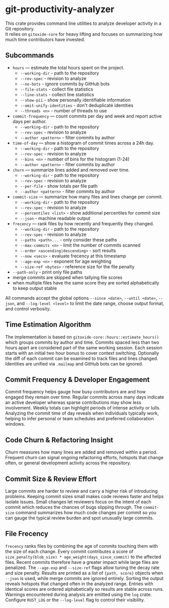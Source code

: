 # git-productivity-analyzer

This crate provides command line utilities to analyze developer activity in a Git repository.  
It relies on `gitoxide-core` for heavy lifting and focuses on summarizing how much time contributors have invested.

## Subcommands

- `hours` — estimate the total hours spent on the project.
  - `--working-dir` - path to the repository
  - `--rev-spec` - revision to analyze
  - `--no-bots` - ignore commits by GitHub bots
  - `--file-stats` - collect file statistics
  - `--line-stats` - collect line statistics
  - `--show-pii` - show personally identifiable information
  - `--omit-unify-identities` - don't deduplicate identities
  - `--threads <n>` - number of threads to use
- `commit-frequency` — count commits per day and week and report active days per author.
  - `--working-dir` - path to the repository
  - `--rev-spec` - revision to analyze
  - `--author <pattern>` - filter commits by author
- `time-of-day` — show a histogram of commit times across a 24h day.
  - `--working-dir` - path to the repository
  - `--rev-spec` - revision to analyze
  - `--bins <n>` - number of bins for the histogram (1-24)
  - `--author <pattern>` - filter commits by author
- `churn` — summarize lines added and removed over time.
  - `--working-dir` - path to the repository
  - `--rev-spec` - revision to analyze
  - `--per-file` - show totals per file path
  - `--author <pattern>` - filter commits by author
- `commit-size` — summarize how many files and lines change per commit.
  - `--working-dir` - path to the repository
  - `--rev-spec` - revision to analyze
  - `--percentiles <list>` - show additional percentiles for commit size
  - `--json` - machine readable output
- `frecency` — rank files by how recently and frequently they changed.
  - `--working-dir` - path to the repository
  - `--rev-spec` - revision to analyze
  - `--paths <path>...` - only consider these paths
  - `--max-commits <n>` - limit the number of commits scanned
  - `--order <ascending|descending>` - sort results
  - `--now <secs>` - evaluate frecency at this timestamp
  - `--age-exp <n>` - exponent for age weighting
  - `--size-ref <bytes>` - reference size for the file penalty
- `--path-only` - print only file paths
- merge commits are skipped when tallying file scores
 - when multiple files have the same score they are sorted alphabetically to keep output stable

All commands accept the global options `--since <date>`, `--until <date>`, `--json`, and `--log-level <level>` to limit the date range, choose output format, and control verbosity.

## Time Estimation Algorithm

The implementation is based on `gitoxide-core::hours::estimate_hours()` which groups commits by author and time. Commits spaced less than two hours apart are considered part of the same working session. Each session starts with an initial two hour bonus to cover context switching. Optionally the diff of each commit can be examined to track files and lines changed. Identities are unified via `.mailmap` and GitHub bots can be ignored.

## Commit Frequency & Developer Engagement

Commit frequency helps gauge how busy contributors are and how engaged they remain over time. Regular commits across many days indicate an active developer whereas sparse contributions may show less involvement. Weekly totals can highlight periods of intense activity or lulls.
Analyzing the commit time of day reveals when individuals typically work, helping to infer personal or team schedules and preferred collaboration windows.

## Code Churn & Refactoring Insight

Churn measures how many lines are added and removed within a period. Frequent churn
can signal ongoing refactoring efforts, hotspots that change often, or general
development activity across the repository.

## Commit Size & Review Effort

Large commits are harder to review and carry a higher risk of introducing
problems. Keeping commit sizes small makes code reviews faster and helps isolate
issues. Small changes let reviewers focus on the intent of each commit which
reduces the chances of bugs slipping through. The `commit-size` command
summarizes how much code changes per commit so you can gauge the typical review
burden and spot unusually large commits.

## File Frecency

`frecency` ranks files by combining the age of commits touching them with the
size of each change. Every commit contributes a score of
`size_penalty(blob_size) * age_weight(days_since_commit)` to the affected files.
Recent commits therefore have a greater impact while large files are penalized.
The `--age-exp` and `--size-ref` flags allow tuning the decay rate and size penalty.
Results are printed as a list of `{path, score}` objects when `--json` is used,
while merge commits are ignored entirely. Sorting the output reveals hotspots
that changed often in the analyzed range.
Entries with identical scores are ordered alphabetically so results are
stable across runs.
Warnings encountered during analysis are emitted using the `log` crate.
Configure `RUST_LOG` or the `--log-level` flag to control their visibility.
